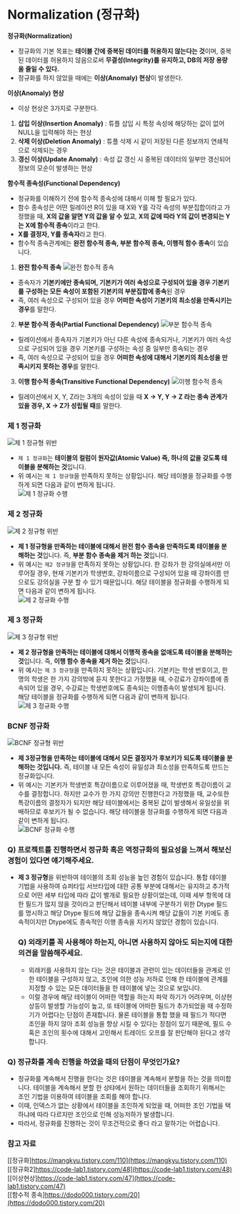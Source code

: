 # Normalization (정규화)

**정규화(Normalization)**
  - 정규화의 기본 목표는 **테이블 간에 중복된 데이터를 허용하지 않는다는 것**이며, 중복된 데이터를 허용하지 않음으로써 **무결성(Integrity)를 유지하고, DB의 저장 용량을 줄일 수 있다.**
  - 정규화를 하지 않았을 때에는 **이상(Anomaly) 현상**이 발생한다.

**이상(Anomaly) 현상**
  - 이상 현상은 3가지로 구분한다.
  1. **삽입 이상(Insertion Anomaly)** : 튜플 삽입 시 특정 속성에 해당하는 값이 없어 NULL을 입력해야 하는 현상
  2. **삭제 이상(Deletion Anomaly)** : 튜플 삭제 시 같이 저장된 다른 정보까지 연쇄적으로 삭제되는 경우
  3. **갱신 이상(Update Anomaly)** : 속성 값 갱신 시 중복된 데이터의 일부만 갱신되어 정보의 모순이 발생하는 현상

**함수적 종속성(Functional Dependency)** 
  - 정규화를 이해하기 전에 함수적 종속성에 대해서 이해 할 필요가 있다.
  - 함수 종속성은 어떤 릴레이션 R이 있을 때 X와 Y를 각각 속성의 부분집합이라고 가정했을 때, **X의 값을 알면 Y의 값을 알 수 있고**, **X의 값에 따라 Y의 값이 변경되는 Y는 X에 함수적 종속**이라고 한다.
  - **X를 결정자, Y를 종속자**라고 한다.
  - 함수적 종속관계에는 **완전 함수적 종속, 부분 함수적 종속, 이행적 함수 종속**이 있습니다.
  1. **완전 함수적 종속**
  ![완전 함수적 종속](https://github.com/bombo-dev/CS-JAVA-Study/assets/74203371/43e53522-4a00-4b50-9674-f53ee319e5da)   
  - 종속자가 **기본키에만 종속되며, 기본키가 여러 속성으로 구성되어 있을 경우 기본키를 구성하는 모든 속성이 포함된 기본키의 부분집합에 종속**된 경우
  - 즉, 여러 속성으로 구성되어 있을 경우 **어떠한 속성이 기본키의 최소성을 만족시키는 경우**를 말한다.

  2. **부분 함수적 종속(Partial Functional Dependency)**
  ![부분 함수적 종속](https://github.com/bombo-dev/CS-JAVA-Study/assets/74203371/141efcb0-f4ae-4d7b-84a9-523772b07711)
  - 릴레이션에서 종속자가 기본키가 아닌 다른 속성에 종속되거나, 기본키가 여러 속성으로 구성되어 있을 경우 기본키를 구성하는 속성 중 일부만 종속되는 경우
  - 즉, 여러 속성으로 구성되어 있을 경우 **어떠한 속성에 대해서 기본키의 최소성을 만족시키지 못하는 경우**를 말한다.
  
  3. **이행 함수적 종속(Transitive Functional Dependency)**
  ![이행 함수적 종속](https://github.com/bombo-dev/CS-JAVA-Study/assets/74203371/2c653086-6361-42ac-ab16-b9010ddbc104)
  - 릴레이션에서 X, Y, Z라는 3개의 속성이 있을 때 **X -> Y, Y -> Z 라는 종속 관계가 있을 경우, X -> Z가 성립될 때**를 말한다.

### 제 1 정규화
![제 1 정규형 위반](https://img1.daumcdn.net/thumb/R1280x0/?scode=mtistory2&fname=https%3A%2F%2Fblog.kakaocdn.net%2Fdn%2FbNbQUm%2FbtqT18yag04%2FpTXJX3wB23ouk8az7EgWQ1%2Fimg.png)   
- `제 1 정규화`는 **테이블의 컬럼이 원자값(Atomic Value) 즉, 하나의 값을 갖도록 테이블을 분해하는 것**입니다. 
- 위 예시는 `제 1 정규형`을 만족하지 못하는 상황입니다. 해당 테이블을 정규화를 수행하게 되면 다음과 같이 변하게 됩니다.   
![제 1 정규화 수행](https://img1.daumcdn.net/thumb/R1280x0/?scode=mtistory2&fname=https%3A%2F%2Fblog.kakaocdn.net%2Fdn%2FbMlNZj%2FbtqT17FWVot%2FjUKTAUyOdrH83pRraKw3K0%2Fimg.png)

### 제 2 정규화
![제 2 정규형 위반](https://img1.daumcdn.net/thumb/R1280x0/?scode=mtistory2&fname=https%3A%2F%2Fblog.kakaocdn.net%2Fdn%2FylbaZ%2FbtqT8Jc4K3s%2F0VFTPoKKFkbxZghKWDwKo1%2Fimg.png)
- **제 1 정규형을 만족하는 테이블에 대해서 완전 함수 종속을 만족하도록 테이블을 분해하는 것**입니다. 즉, **부분 함수 종속을 제거 하는 것**입니다. 
- 위 예시는 `제2 정규형`을 만족하지 못하는 상황입니다. 한 강좌가 한 강의실에서만 이루어질 경우, 현재 기본키가 학생번호, 강좌이름으로 구성되어 있을 때 강좌이름 만으로도 강의실을 구분 할 수 있기 때문입니다. 해당 테이블을 정규화를 수행하게 되면 다음과 같이 변하게 됩니다.   
![제 2 정규화 수행](https://img1.daumcdn.net/thumb/R1280x0/?scode=mtistory2&fname=https%3A%2F%2Fblog.kakaocdn.net%2Fdn%2FbluCnc%2FbtqT7VEOf04%2FMe8DfY7rtycgJPYlYQKEWK%2Fimg.png)

### 제 3 정규화
![제 3 정규형 위반](https://img1.daumcdn.net/thumb/R1280x0/?scode=mtistory2&fname=https%3A%2F%2Fblog.kakaocdn.net%2Fdn%2FenwN1N%2FbtqUeiMyErd%2FsP8NKCe70NKsZncGuhO9uK%2Fimg.png)
- **제 2 정규형을 만족하는 테이블에 대해서 이행적 종속을 없애도록 테이블을 분해하는 것**입니다. 즉, **이행 함수 종속을 제거 하는 것**입니다.
- 위 예시는 `제 3 정규형`을 만족하지 못하는 상황입니다. 기본키는 학생 번호이고, 한 명의 학생은 한 가지 강의밖에 듣지 못한다고 가정했을 때, 수강료가 강좌이름에 종속되어 있을 경우, 수강료는 학생번호에도 종속되는 이행종속이 발생되게 됩니다. 해당 테이블을 정규화를 수행하게 되면 다음과 같이 변하게 됩니다.
![제 3 정규화 수행](https://img1.daumcdn.net/thumb/R1280x0/?scode=mtistory2&fname=https%3A%2F%2Fblog.kakaocdn.net%2Fdn%2Fci1le3%2FbtqUeXnPnpD%2FyKkURqr8cZl21f5erx42QK%2Fimg.png)

### BCNF 정규화
![BCNF 정규형 위반](https://img1.daumcdn.net/thumb/R1280x0/?scode=mtistory2&fname=https%3A%2F%2Fblog.kakaocdn.net%2Fdn%2FbBN6xu%2FbtqT6IlqRF4%2FMvBoxYMxtgS1JT7t1AymnK%2Fimg.png)
- **제 3정규형을 만족하는 테이블에 대해서 모든 결정자가 후보키가 되도록 테이블을 분해하는 것입니다.** 즉, 테이블 내 모든 속성이 유일성과 최소성을 만족하도록 만드는 정규화입니다.
- 위 예시는 기본키가 학생번호 특강이름으로 이루어졌을 때, 학생번호 특강이름이 교수를 결정합니다. 하지만 교수가 한 가지 강의만 진행한다고 가정했을 때, 교수또한 특강이름의 결정자가 되지만 해당 테이블에서는 중복된 값이 발생해서 유일성을 위배하므로 후보키가 될 수 없습니다. 해당 테이블을 정규화를 수행하게 되면 다음과 같이 변하게 됩니다.   
![BCNF 정규화 수행](https://img1.daumcdn.net/thumb/R1280x0/?scode=mtistory2&fname=https%3A%2F%2Fblog.kakaocdn.net%2Fdn%2F3cbHr%2Fbtq3mNylPan%2Fc6b2lBuH4OkdDNmrzGHWUk%2Fimg.png)

### Q) 프로젝트를 진행하면서 정규화 혹은 역정규화의 필요성을 느껴서 해보신 경험이 있다면 얘기해주세요.
- **제 3 정규형**을 위반하여 테이블의 조회 성능을 높인 경험이 있습니다. 통합 테이블 기법을 사용하여 슈퍼타입 서브타입에 대한 공통 부분에 대해서는 유지하고 추가적으로 어떤 세부 타입에 따라 값이 별개로 필요한 상황이었는데, 이때 세부 항목에 대한 필드가 많지 않을 것이라고 판단해서 테이블 내부에 구분하기 위한 Dtype 필드를 명시하고 해당 Dtype 필드에 해당 값들을 종속시켜 해당 값들이 기본 키에도 종속적이지만 Dtype에도 종속적인 이행 종속을 지키지 않았던 경험이 있습니다.

  ### Q) 외래키를 꼭 사용해야 하는지, 아니면 사용하지 않아도 되는지에 대한 의견을 말씀해주세요.
  - 외래키를 사용하지 않는 다는 것은 테이블과 관련이 있는 데이터들을 관계로 인한 테이블을 구성하지 않고, 조인에 의한 성능 저하로 인해 한 테이블에 관계를 지정할 수 있는 모든 데이터들을 한 테이블에 넣는 것으로 보입니다.
  - 이럴 경우에 해당 테이블이 어떠한 역할을 하는지 파악 하기가 어려우며, 이상현상등이 발생할 가능성이 높고, 또 테이블에 어떠한 필드가 추가되었을 때 수정하기가 어렵다는 단점이 존재합니다. 물론 테이블을 통합 했을 때 필드가 적다면 조인을 하지 않아 조회 성능을 향상 시킬 수 있다는 장점이 있기 때문에, 필드 수 혹은 조인의 횟수에 대해서 고민해서 트레이드 오프를 잘 판단해야 된다고 생각합니다.

### Q) 정규화를 계속 진행을 하였을 때의 단점이 무엇인가요?
  - 정규화를 계속해서 진행을 한다는 것은 테이블을 계속해서 분할을 하는 것을 의미합니다. 테이블을 계속해서 분할 한 상탸에서 원하는 데이터들을 조회하기 위해서는 조인 기법을 이용하여 테이블을 조회를 해야 합니다.
  - 이때, 인덱스가 없는 상황에서 테이블을 조인하게 되었을 때, 어떠한 조인 기법을 택하냐에 따라 다르지만 조인으로 인해 성능저하가 발생합니다.
  - 따라서, 정규화를 진행하는 것이 무조건적으로 좋다 라고 말하기는 어렵습니다.

### 참고 자료
[[정규화]https://mangkyu.tistory.com/110](https://mangkyu.tistory.com/110)   
[[정규화2]https://code-lab1.tistory.com/48](https://code-lab1.tistory.com/48)   
[[이상현상]https://code-lab1.tistory.com/47](https://code-lab1.tistory.com/47)   
[[함수적 종속]https://dodo000.tistory.com/20](https://dodo000.tistory.com/20)
